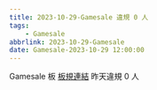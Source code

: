 ```yaml
---
title: 2023-10-29-Gamesale 違規 0 人
tags:
    - Gamesale
abbrlink: 2023-10-29-Gamesale
date: Gamesale-2023-10-29 12:00:00
---
```

Gamesale 板 [板規連結](https://www.ptt.cc/bbs/Gossiping/M.1637425085.A.07D.html)
昨天違規 0 人
